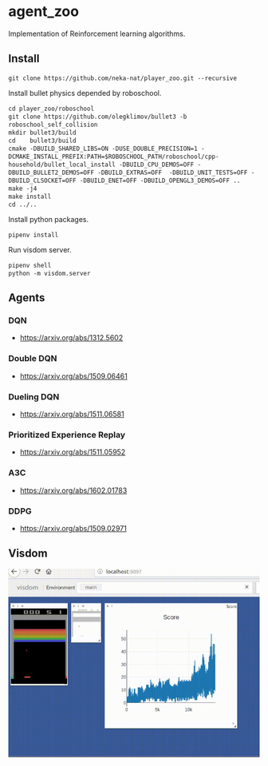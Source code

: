 # agent_zoo

Implementation of Reinforcement learning algorithms.

## Install

```
git clone https://github.com/neka-nat/player_zoo.git --recursive
```

Install bullet physics depended by roboschool.

```
cd player_zoo/roboschool
git clone https://github.com/olegklimov/bullet3 -b roboschool_self_collision
mkdir bullet3/build
cd    bullet3/build
cmake -DBUILD_SHARED_LIBS=ON -DUSE_DOUBLE_PRECISION=1 -DCMAKE_INSTALL_PREFIX:PATH=$ROBOSCHOOL_PATH/roboschool/cpp-household/bullet_local_install -DBUILD_CPU_DEMOS=OFF -DBUILD_BULLET2_DEMOS=OFF -DBUILD_EXTRAS=OFF  -DBUILD_UNIT_TESTS=OFF -DBUILD_CLSOCKET=OFF -DBUILD_ENET=OFF -DBUILD_OPENGL3_DEMOS=OFF ..
make -j4
make install
cd ../..
```

Install python packages.

```
pipenv install
```

Run visdom server.

```
pipenv shell
python -m visdom.server
```

## Agents

### DQN

* https://arxiv.org/abs/1312.5602

### Double DQN

* https://arxiv.org/abs/1509.06461

### Dueling DQN

* https://arxiv.org/abs/1511.06581

### Prioritized Experience Replay

* https://arxiv.org/abs/1511.05952

### A3C

* https://arxiv.org/abs/1602.01783

### DDPG

* https://arxiv.org/abs/1509.02971

## Visdom

![visdom](images/visdom.gif)